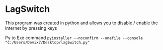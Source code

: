# LagSwitch

This program was created in python and allows you to disable / enable the Internet by pressing keys

Py to Exe command
```pyinstaller --noconfirm --onefile --console  "C:/Users/Devix7/Desktop/lagSwitch.py"```

